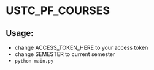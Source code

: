 # USTC_PF_COURSES
## Usage:
* change ACCESS_TOKEN_HERE to your access token
* change SEMESTER to current semester
* ```python main.py```